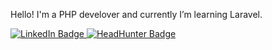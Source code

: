 <p>Hello! I'm a PHP develover and currently I’m learning Laravel.</p>

<div id="badges">
  <a href="">
    <img src="https://img.shields.io/badge/LinkedIn-blue?style=for-the-badge&logo=linkedin&logoColor=white" alt="LinkedIn Badge"/>
  </a>
  <a href="">
    <img src="https://img.shields.io/badge/HeadHunter-brightgreen?style=for-the-badge&logo=hh&logoColor=white" alt="HeadHunter Badge"/>
  </a>
</div>
<br>
<div>
<img src="https://komarev.com/ghpvc/?username=iridwil&color=brightgreen" alt="">
</div>

<!--
**iridwil/iridwil** is a ✨ _special_ ✨ repository because its `README.md` (this file) appears on your GitHub profile.

Here are some ideas to get you started:

- 🔭 I’m currently working on ...
- 🌱 I’m currently learning ...
- 👯 I’m looking to collaborate on ...
- 🤔 I’m looking for help with ...
- 💬 Ask me about ...
- 📫 How to reach me: ...
- 😄 Pronouns: ...
- ⚡ Fun fact: ...
-->

